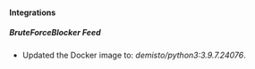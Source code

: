 #### Integrations
##### BruteForceBlocker Feed
- Updated the Docker image to: *demisto/python3:3.9.7.24076*.
